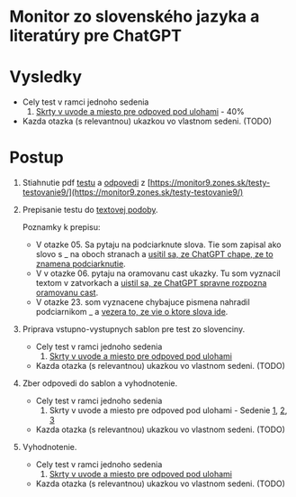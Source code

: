 Monitor zo slovenského jazyka a literatúry pre ChatGPT
======================================================
# Vysledky
- Cely test v ramci jednoho sedenia
  1. [Skrty v uvode a miesto pre odpoved pod ulohami](./Cely-test-v-jednom-sedeni/01.skrty-v-uvode-a-miesto-pre-odpoved-pod-ulohami/README.md) - 40%
- Kazda otazka (s relevantnou) ukazkou vo vlastnom sedeni.
    (TODO)
# Postup
1. Stiahnutie pdf [testu](./T9-2022_SJL.pdf) a [odpovedi](./kluc_T9-2022_SJL.pdf) z [https://monitor9.zones.sk/testy-testovanie9/](https://monitor9.zones.sk/testy-testovanie9/)
2. Prepisanie testu do [textovej podoby](./T9-2022_SJL.txt).

   Poznamky k prepisu:
   - V otazke 05. Sa pytaju na podciarknute slova. Tie som zapisal ako slovo s _ na oboch stranach a [usitil sa, ze ChatGPT chape, ze to znamena podciarknutie](./Podciarknute-slova.chat.md).
   - V v otazke 06. pytaju na oramovanu cast ukazky. Tu som vyznacil textom v zatvorkach a [uistil sa, ze ChatGPT spravne rozpozna oramovanu cast](./Oznacenie-oramovaneho-textu.chat.md).
   - V otazke 23. som vyznacene chybajuce pismena nahradil podciarnikom _ a [vezera to, ze vie o ktore slova ide](./Chybajuce-pismena.chat.md).
3. Priprava vstupno-vystupnych sablon pre test zo slovenciny.
   - Cely test v ramci jednoho sedenia
     1. [Skrty v uvode a miesto pre odpoved pod ulohami](./Cely-test-v-jednom-sedeni/01.skrty-v-uvode-a-miesto-pre-odpoved-pod-ulohami/chat.template.md)
   - Kazda otazka (s relevantnou) ukazkou vo vlastnom sedeni.
     (TODO) 
4. Zber odpovedi do sablon a vyhodnotenie.
   - Cely test v ramci jednoho sedenia
     1. Skrty v uvode a miesto pre odpoved pod ulohami - Sedenie [1](./Cely-test-v-jednom-sedeni/01.skrty-v-uvode-a-miesto-pre-odpoved-pod-ulohami/chat.1.md), [2](./Cely-test-v-jednom-sedeni/01.skrty-v-uvode-a-miesto-pre-odpoved-pod-ulohami/chat.2.md), [3](./Cely-test-v-jednom-sedeni/01.skrty-v-uvode-a-miesto-pre-odpoved-pod-ulohami/chat.3.md)
   - Kazda otazka (s relevantnou) ukazkou vo vlastnom sedeni.
     (TODO) 
5. Vyhodnotenie.
   - Cely test v ramci jednoho sedenia
     1. [Skrty v uvode a miesto pre odpoved pod ulohami](./Cely-test-v-jednom-sedeni/01.skrty-v-uvode-a-miesto-pre-odpoved-pod-ulohami/README.md)
   - Kazda otazka (s relevantnou) ukazkou vo vlastnom sedeni.
     (TODO) 
